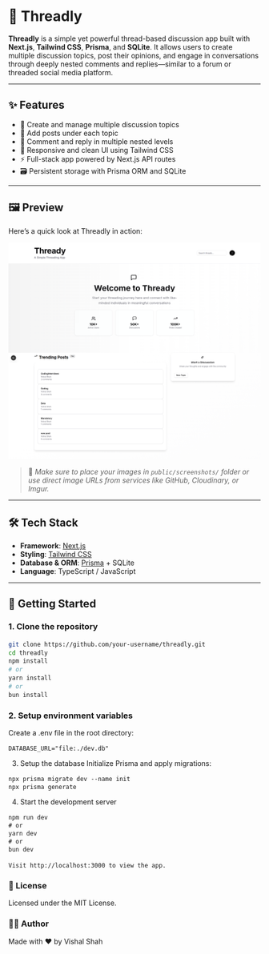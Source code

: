 # 🧵 Threadly

**Threadly** is a simple yet powerful thread-based discussion app built with **Next.js**, **Tailwind CSS**, **Prisma**, and **SQLite**. It allows users to create multiple discussion topics, post their opinions, and engage in conversations through deeply nested comments and replies—similar to a forum or threaded social media platform.

---

## ✨ Features

- 🧵 Create and manage multiple discussion topics
- 💬 Add posts under each topic
- 🔁 Comment and reply in multiple nested levels
- 🎨 Responsive and clean UI using Tailwind CSS
- ⚡ Full-stack app powered by Next.js API routes
- 🗃️ Persistent storage with Prisma ORM and SQLite

---

## 🖼️ Preview

Here’s a quick look at Threadly in action:

<p align="center">
  <img src="public/threadly.png" alt="Threadly Home" width="700" />
</p>

> 📌 *Make sure to place your images in `public/screenshots/` folder or use direct image URLs from services like GitHub, Cloudinary, or Imgur.*

---

## 🛠️ Tech Stack

- **Framework**: [Next.js](https://nextjs.org/)
- **Styling**: [Tailwind CSS](https://tailwindcss.com/)
- **Database & ORM**: [Prisma](https://www.prisma.io/) + SQLite
- **Language**: TypeScript / JavaScript

---

## 🚀 Getting Started

### 1. Clone the repository

```bash
git clone https://github.com/your-username/threadly.git
cd threadly
npm install
# or
yarn install
# or
bun install
```

### 2. Setup environment variables
Create a .env file in the root directory:
```env
DATABASE_URL="file:./dev.db"
```

3. Setup the database
Initialize Prisma and apply migrations:
```
npx prisma migrate dev --name init
npx prisma generate
```

4. Start the development server
``` 
npm run dev
# or
yarn dev
# or
bun dev

Visit http://localhost:3000 to view the app.
```

### 📄 License
Licensed under the MIT License.

### 👨‍💻 Author
Made with ❤️ by Vishal Shah
